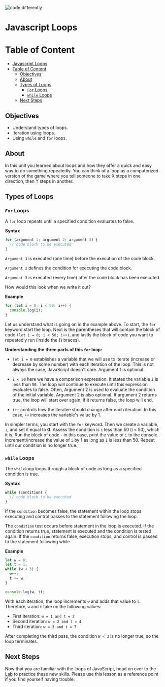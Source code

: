 ![code differently](https://user-images.githubusercontent.com/54545904/91590200-f82ec600-e928-11ea-9433-eea450388abf.png)

# Javascript Loops

# Table of Content

- [Javascript Loops](#javascript-loops)
- [Table of Content](#table-of-content)
  - [Objectives](#objectives)
  - [About](#about)
  - [Types of Loops](#types-of-loops)
    - [`For` Loops](#for-loops)
    - [`while` Loops](#while-loops)
  - [Next Steps](#next-steps)

## Objectives

- Understand types of loops.
- Iteration using loops.
- Using `while` and `for` loops.

## About

In this unit you learned about loops and how they offer a quick and easy way to do something repeatedly. You can think of a loop as a computerized version of the game where you tell someone to take X steps in one direction, then Y steps in another.

## Types of Loops

### `For` Loops

A `for` loop repeats until a specified condition evaluates to false.

**Syntax**

```js
for (argument 1; argument 2; argument 3) {
  // code block to be executed
}
```

`Argument 1` is executed (one time) before the execution of the code block.

`Argument 2` defines the condition for executing the code block.

`Argument 3` is executed (every time) after the code block has been executed.

How would this look when we write it out?

**Example**

```js
for (let i = 0; i < 50; i++) {
  console.log(i);
}
```

Let us understand what is going on in the example above. To start, the `for` keyword start the loop. Next is the parentheses that will contain the block of code `(let i = 0; i < 50; i++)`, and lastly the block of code you want to repeatedly run (inside the {} braces).

**Understanding the three parts of this `for` loop:**

- `let i = 0` establishes a variable that we will use to iterate (increase or decrease by some number) with each iteration of the loop. This is not always the case, JavaScript doesn't care. Argument 1 is optional.

- `i < 50` here we have a comparison expression. It states the variable `i` is less than `50`. The loop will continue to execute until this expression evaluates to false. Often, Argument 2 is used to evaluate the condition of the initial variable. Argument 2 is also optional. If argument 2 returns true, the loop will start over again, if it returns false, the loop will end.

- `i++` controls how the iteratee should change after each iteration. In this case, `++` increases the variable's value by 1.

In simpler terms, you start with the `for` keyword. Then we create a variable, `i`, and set it equal to **0**.
Assess the condition is `i` less than 50 (i < 50), which it is. Run the block of code - in this case, print the value of `i` to the console. Increment/increase the value of `i` by 1 as long as `i` is less than 50. Repeat until our condition is no longer true.

### `while` Loops

The `while`loop loops through a block of code as long as a specified condition is true.

**Syntax**

```js
while (condition) {
  // code block to be executed
}
```

If the `condition` becomes false, the statement within the loop stops executing and control passes to the statement following the loop.

The `condition` test occurs before statement in the loop is executed. If the condition returns true, statement is executed and the condition is tested again. If the `condition` returns false, execution stops, and control is passed to the statement following while.

**Example**

```js
let w = 0;
let t = 1;
while (w < 3) {
  w++;
  t += w;
}

console.log(w, t);
```

With each iteration, the loop increments `w` and adds that value to `t`. Therefore, `w` and `t` take on the following values:

- First iteration: `w = 1 and t = 2`
- Second iteration: `w = 2 and t = 4`
- Third iteration: `w = 3 and t = 7`

After completing the third pass, the condition `W < 3` is no longer true, so the loop terminates.

## Next Steps

Now that you are familiar with the loops of JavaScript, head on over to the [Lab](../Loops/Loops%20Lab.md) to practice these new skills. Please use this lesson as a reference point if you find yourself having trouble.
